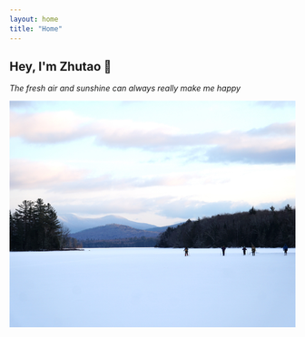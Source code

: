 ```yaml
---
layout: home
title: "Home"
---
```


## Hey, I'm Zhutao 👋

*The fresh air and sunshine can always really make me happy* 



<body>
	<div class="slideshow">
		<img src="/assets/img/home-pic-1.jpg" width="100%">
        <img src="/assets/img/home-pic-2.jpg" width="100%">
	</div>
</body>





<style>
    .slideshow {
        position: relative;
        width: 100%;
        height: 400px;
        overflow: hidden;
    }
    .slideshow img {
        position: absolute;
        top: 0;
        left: 0;
        width: 100%;
        height: 100%;
        object-fit: cover;
        transition: opacity 1s ease-in-out;
    }
    .slideshow img:last-child {
        opacity: 0;
    }
    .slideshow:hover img:first-child {
        opacity: 0;
    }
    .slideshow:hover img:last-child {
        opacity: 1;
    }
</style>
